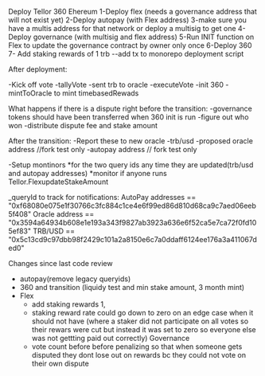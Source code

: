 Deploy Tellor 360 Ehereum
1-Deploy flex (needs a governance address that will not exist yet)
2-Deploy autopay (with Flex address)
3-make sure you have a multis address for that network or deploy a multisig to get one
4-Deploy governance (with multisig and flex address)
5-Run INIT function on Flex to update the governance contract by owner only once 
6-Deploy 360 
7- Add staking rewards of 1 trb --add tx to monorepo deployment script




After deployment:

-Kick off vote 
-tallyVote
-sent trb to oracle
-executeVote
-init 360
-mintToOracle to mint timebasedRewads


What happens if there is a dispute right before the transition:
-governance tokens should have been transferred when 360 init is run
-figure out who won
-distribute dispute fee and stake amount

After the transition: 
-Report these to new oracle
-trb/usd
-proposed oracle address //fork test only
-autopay address // fork test only


-Setup montinors 
  *for the two query ids any time they are updated(trb/usd and autopay addresses)
  *monitor if anyone runs Tellor.FlexupdateStakeAmount

 


_queryId to track for notifications:
AutoPay addresses == "0xf68080e075e1f30766c3fc884c1ce4e6f99ed86d810d68ca9c7aed06eeb5f408"
Oracle address == "0x3594a64934b608e1e193a343f9827ab3923a636e6f52ca5e7ca72f0fd105ef83"
TRB/USD == "0x5c13cd9c97dbb98f2429c101a2a8150e6c7a0ddaff6124ee176a3a411067ded0"

Changes since last code review
- autopay(remove legacy queryids)
- 360 and transition (liquidy test and min stake amount, 3 month mint)
- Flex 
  * add staking rewards 1, 
  * staking reward rate could go down to zero on an edge case when it should not have (where a staker did not participate on all votes so their rewars were cut but instead it was set to zero so everyone else was not gettting paid out correctly)
Governance 
  * vote count before before penalizing so that when someone gets disputed they dont lose out on rewards bc they could not vote on their own dispute